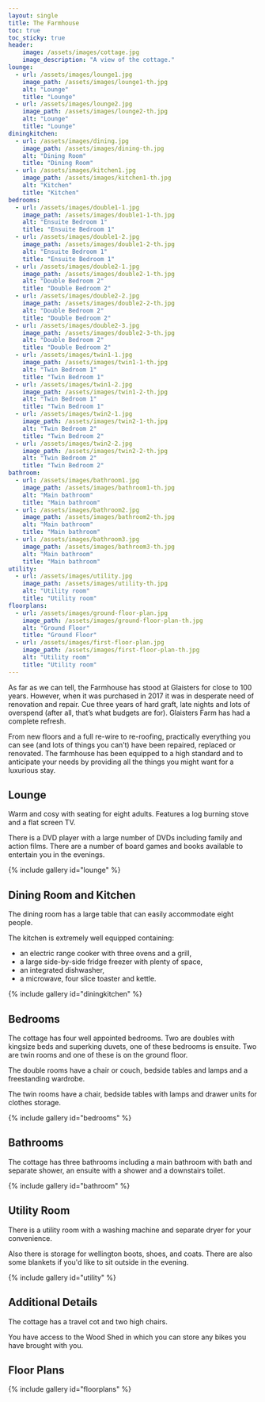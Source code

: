 ```yaml
---
layout: single
title: The Farmhouse
toc: true
toc_sticky: true
header:
    image: /assets/images/cottage.jpg
    image_description: "A view of the cottage."
lounge:
  - url: /assets/images/lounge1.jpg
    image_path: /assets/images/lounge1-th.jpg
    alt: "Lounge"
    title: "Lounge"
  - url: /assets/images/lounge2.jpg
    image_path: /assets/images/lounge2-th.jpg
    alt: "Lounge"
    title: "Lounge"
diningkitchen:
  - url: /assets/images/dining.jpg
    image_path: /assets/images/dining-th.jpg
    alt: "Dining Room"
    title: "Dining Room"
  - url: /assets/images/kitchen1.jpg
    image_path: /assets/images/kitchen1-th.jpg
    alt: "Kitchen"
    title: "Kitchen"
bedrooms:
  - url: /assets/images/double1-1.jpg
    image_path: /assets/images/double1-1-th.jpg
    alt: "Ensuite Bedroom 1"
    title: "Ensuite Bedroom 1"
  - url: /assets/images/double1-2.jpg
    image_path: /assets/images/double1-2-th.jpg
    alt: "Ensuite Bedroom 1"
    title: "Ensuite Bedroom 1"
  - url: /assets/images/double2-1.jpg
    image_path: /assets/images/double2-1-th.jpg
    alt: "Double Bedroom 2"
    title: "Double Bedroom 2"
  - url: /assets/images/double2-2.jpg
    image_path: /assets/images/double2-2-th.jpg
    alt: "Double Bedroom 2"
    title: "Double Bedroom 2"
  - url: /assets/images/double2-3.jpg
    image_path: /assets/images/double2-3-th.jpg
    alt: "Double Bedroom 2"
    title: "Double Bedroom 2"
  - url: /assets/images/twin1-1.jpg
    image_path: /assets/images/twin1-1-th.jpg
    alt: "Twin Bedroom 1"
    title: "Twin Bedroom 1"
  - url: /assets/images/twin1-2.jpg
    image_path: /assets/images/twin1-2-th.jpg
    alt: "Twin Bedroom 1"
    title: "Twin Bedroom 1"
  - url: /assets/images/twin2-1.jpg
    image_path: /assets/images/twin2-1-th.jpg
    alt: "Twin Bedroom 2"
    title: "Twin Bedroom 2"
  - url: /assets/images/twin2-2.jpg
    image_path: /assets/images/twin2-2-th.jpg
    alt: "Twin Bedroom 2"
    title: "Twin Bedroom 2"
bathroom:
  - url: /assets/images/bathroom1.jpg
    image_path: /assets/images/bathroom1-th.jpg
    alt: "Main bathroom"
    title: "Main bathroom"
  - url: /assets/images/bathroom2.jpg
    image_path: /assets/images/bathroom2-th.jpg
    alt: "Main bathroom"
    title: "Main bathroom"
  - url: /assets/images/bathroom3.jpg
    image_path: /assets/images/bathroom3-th.jpg
    alt: "Main bathroom"
    title: "Main bathroom"
utility:
  - url: /assets/images/utility.jpg
    image_path: /assets/images/utility-th.jpg
    alt: "Utility room"
    title: "Utility room"
floorplans:
  - url: /assets/images/ground-floor-plan.jpg
    image_path: /assets/images/ground-floor-plan-th.jpg
    alt: "Ground Floor"
    title: "Ground Floor"
  - url: /assets/images/first-floor-plan.jpg
    image_path: /assets/images/first-floor-plan-th.jpg
    alt: "Utility room"
    title: "Utility room"
---
```


As far as we can tell, the Farmhouse has stood at Glaisters for close to 100 years. However, when it was purchased in 2017 it was in desperate need of renovation and repair. Cue three years of hard graft, late nights and lots of overspend (after all, that’s what budgets are for). Glaisters Farm has had a complete refresh.

From new floors and a full re-wire to re-roofing, practically everything you can see (and lots of things you can’t) have been repaired, replaced or renovated. The farmhouse has been equipped to a high standard and to anticipate your needs by providing all the things you might want for a luxurious stay.  

## Lounge
Warm and cosy with seating for eight adults. Features a log burning stove and a flat screen TV.

There is a DVD player with a large number of DVDs including family and action films. There are a number of board games and books available to entertain you in the evenings.

{% include gallery id="lounge" %}

## Dining Room and Kitchen
The dining room has a large table that can easily accommodate eight people.

The kitchen is extremely well equipped containing:

- an electric range cooker with three ovens and a grill,
- a large side-by-side fridge freezer with plenty of space,
- an integrated dishwasher,
- a microwave, four slice toaster and kettle.

{% include gallery id="diningkitchen" %}

## Bedrooms

The cottage has four well appointed bedrooms. Two are doubles with kingsize beds and superking duvets, one of these bedrooms is ensuite. Two are twin rooms and one of these is on the ground floor.

The double rooms have a chair or couch, bedside tables and lamps and a freestanding wardrobe.

The twin rooms have a chair, bedside tables with lamps and drawer units for clothes storage.

{% include gallery id="bedrooms" %}

## Bathrooms

The cottage has three bathrooms including a main bathroom with bath and separate shower, an ensuite with a shower and a downstairs toilet.

{% include gallery id="bathroom" %}

## Utility Room

There is a utility room with a washing machine and separate dryer for your convenience.

Also there is storage for wellington boots, shoes, and coats. There are also some blankets if you'd like to sit outside in the evening.

{% include gallery id="utility" %}

## Additional Details

The cottage has a travel cot and two high chairs.

You have access to the Wood Shed in which you can store any bikes you have brought with you.

## Floor Plans

{% include gallery id="floorplans" %}

